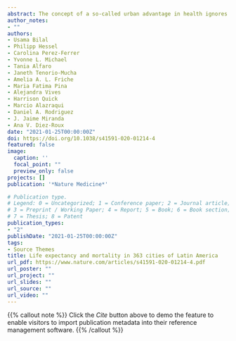 ```yaml
---
abstract: The concept of a so-called urban advantage in health ignores the possibility of heterogeneity in health outcomes across cities. Using a harmonized dataset from the SALURBAL project, we describe variability and predictors of life expectancy and propor- tionate mortality in 363 cities across nine Latin American countries. Life expectancy differed substantially across cities within the same country. Cause-specific mortality also varied across cities, with some causes of death (unintentional and violent inju- ries and deaths) showing large variation within countries, whereas other causes of death (communicable, maternal, neonatal and nutritional, cancer, cardiovascular disease and other noncommunicable diseases) varied substantially between countries. In multivariable mixed models, higher levels of education, water access and sanitation and less overcrowding were associated with longer life expectancy, a relatively lower proportion of communicable, maternal, neonatal and nutritional deaths and a higher proportion of deaths from cancer, cardiovascular disease and other noncommunicable diseases. These results highlight considerable heterogeneity in life expectancy and causes of death across cities of Latin America, revealing modifiable factors that could be amenable to urban policies aimed toward improving urban health in Latin America and more generally in other urban environments.
author_notes:
- ""
authors: 
- Usama Bilal
- Philipp Hessel
- Carolina Perez-Ferrer
- Yvonne L. Michael
- Tania Alfaro
- Janeth Tenorio-Mucha
- Amelia A. L. Friche
- Maria Fatima Pina
- Alejandra Vives
- Harrison Quick
- Marcio Alazraqui
- Daniel A. Rodriguez
- J. Jaime Miranda
- Ana V. Diez-Roux
date: "2021-01-25T00:00:00Z"
doi: https://doi.org/10.1038/s41591-020-01214-4
featured: false
image:
  caption: ''
  focal_point: ""
  preview_only: false
projects: []
publication: '*Nature Medicine*'

# Publication type.
# Legend: 0 = Uncategorized; 1 = Conference paper; 2 = Journal article;
# 3 = Preprint / Working Paper; 4 = Report; 5 = Book; 6 = Book section;
# 7 = Thesis; 8 = Patent
publication_types:
- "2"
publishDate: "2021-01-25T00:00:00Z"
tags:
- Source Themes
title: Life expectancy and mortality in 363 cities of Latin America
url_pdf: https://www.nature.com/articles/s41591-020-01214-4.pdf
url_poster: ""
url_project: ""
url_slides: ""
url_source: ""
url_video: ""
---
```


{{% callout note %}}
Click the *Cite* button above to demo the feature to enable visitors to import publication metadata into their reference management software.
{{% /callout %}}
